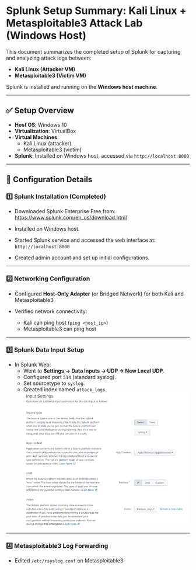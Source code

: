 # Splunk Setup Summary: Kali Linux + Metasploitable3 Attack Lab (Windows Host)

This document summarizes the completed setup of Splunk for capturing and analyzing attack logs between:
- **Kali Linux (Attacker VM)**
- **Metasploitable3 (Victim VM)**

Splunk is installed and running on the **Windows host machine**.

---

## ✅ Setup Overview

- **Host OS**: Windows 10
- **Virtualization**: VirtualBox
- **Virtual Machines**:
  - Kali Linux (attacker)
  - Metasploitable3 (victim)
- **Splunk**: Installed on Windows host, accessed via `http://localhost:8000`

---

## 🔧 Configuration Details

### 1️⃣ Splunk Installation (Completed)

- Downloaded Splunk Enterprise Free from:  
  https://www.splunk.com/en_us/download.html

- Installed on Windows host.

- Started Splunk service and accessed the web interface at:  
  `http://localhost:8000`

- Created admin account and set up initial configurations.

---

### 2️⃣ Networking Configuration

- Configured **Host-Only Adapter** (or Bridged Network) for both Kali and Metasploitable3.

- Verified network connectivity:
  - Kali can ping host (`ping <host_ip>`)
  - Metasploitable3 can ping host

---

### 3️⃣ Splunk Data Input Setup

- In Splunk Web:
  - Went to **Settings → Data Inputs → UDP → New Local UDP**.
  - Configured port `514` (standard syslog).
  - Set sourcetype to `syslog`.
  - Created index named `attack_logs`.
    ![Screenshot](Phase2/SIEM_Configuration/UDP_config)

---

### 4️⃣ Metasploitable3 Log Forwarding

- Edited `/etc/rsyslog.conf` on Metasploitable3:
